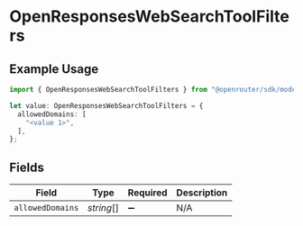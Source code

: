 # OpenResponsesWebSearchToolFilters

## Example Usage

```typescript
import { OpenResponsesWebSearchToolFilters } from "@openrouter/sdk/models";

let value: OpenResponsesWebSearchToolFilters = {
  allowedDomains: [
    "<value 1>",
  ],
};
```

## Fields

| Field              | Type               | Required           | Description        |
| ------------------ | ------------------ | ------------------ | ------------------ |
| `allowedDomains`   | *string*[]         | :heavy_minus_sign: | N/A                |